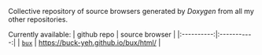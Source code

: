 Collective repository of source browsers generated by _Doxygen_ from all my other repositories. 

Currently available:
| github repo | source browser |
|:----------:|:-----------:|
| [`bux`](https://github.com/buck-yeh/bux) | https://buck-yeh.github.io/bux/html/ |
